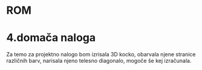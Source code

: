 # ROM

# 4.domača naloga
Za temo za projektno nalogo bom izrisala 3D kocko, obarvala njene stranice različnih barv, narisala njeno telesno diagonalo, mogoče še kej izračunala.
